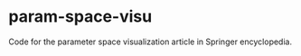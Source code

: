 param-space-visu
================

Code for the parameter space visualization article in Springer encyclopedia.
